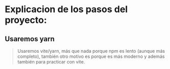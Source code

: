 # Explicacion de los pasos del proyecto:

## Usaremos yarn

> Usaremos vite/yarn, más que nada porque npm es lento (aunque más completo), también otro motivo es porque es más moderno y además también para practicar con vite.
